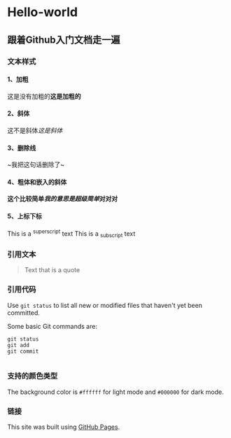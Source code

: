 # Hello-world
## 跟着Github入门文档走一遍
### 文本样式
#### 1、加粗
这是没有加粗的**这是加粗的**
#### 2、斜体
这不是斜体*这是斜体*
#### 3、删除线
~我把这句话删除了~
#### 4、粗体和嵌入的斜体
**这个比较简单*我的意思是超级简单*对对对**
#### 5、上标下标
This is a <sup>superscript</sup> text
This is a <sub>subscript</sub> text
### 引用文本
> Text that is a quote
### 引用代码
Use `git status` to list all new or modified files that haven't yet been committed.

Some basic Git commands are:
```
git status
git add
git commit


```
### 支持的颜色类型
The background color is `#ffffff` for light mode and `#000000` for dark mode.
### 链接
This site was built using [GitHub Pages](https://pages.github.com/).


